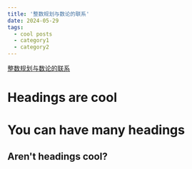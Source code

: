 ```yaml
---
title: '整数规划与数论的联系'
date: 2024-05-29
tags:
  - cool posts
  - category1
  - category2
---
```


[整数规划与数论的联系](https://zhuanlan.zhihu.com/p/700415530)

Headings are cool
======

You can have many headings
======

Aren't headings cool?
------
